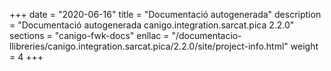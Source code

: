 +++
date        = "2020-06-16"
title       = "Documentació autogenerada"
description = "Documentació autogenerada canigo.integration.sarcat.pica 2.2.0"
sections    = "canigo-fwk-docs"
enllac		= "/documentacio-llibreries/canigo.integration.sarcat.pica/2.2.0/site/project-info.html"
weight      = 4
+++
